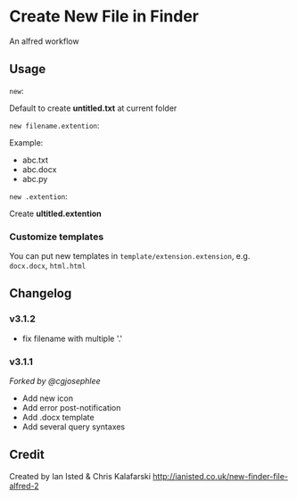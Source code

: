 # Create New File in Finder
An alfred workflow

## Usage
`new`:

Default to create **untitled.txt** at current folder

`new filename.extention`:

Example:

* abc.txt
* abc.docx
* abc.py

`new .extention`:

Create **ultitled.extention**

### Customize templates
You can put new templates in `template/extension.extension`, e.g. `docx.docx`, `html.html`

## Changelog
### v3.1.2
* fix filename with multiple '.'

### v3.1.1
*Forked by @cgjosephlee*

* Add new icon
* Add error post-notification
* Add .docx template
* Add several query syntaxes

## Credit
Created by Ian Isted & Chris Kalafarski
http://ianisted.co.uk/new-finder-file-alfred-2

